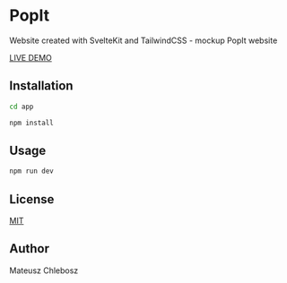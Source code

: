 # PopIt

Website created with SvelteKit and TailwindCSS - mockup PopIt website

[LIVE DEMO](https://mchlebosz.github.io/PopIt/)

## Installation

```bash
cd app

npm install
```

## Usage

```bash
npm run dev
```

## License

[MIT](https://choosealicense.com/licenses/mit/)

## Author

Mateusz Chlebosz